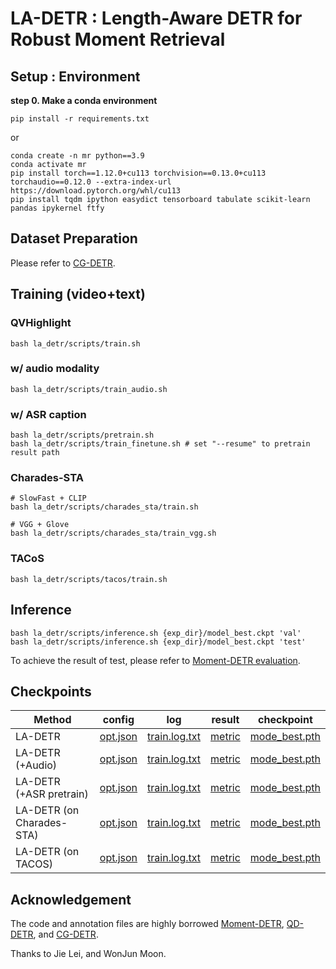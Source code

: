 # LA-DETR : Length-Aware DETR for Robust Moment Retrieval


## Setup : Environment
<b>step 0. Make a conda environment</b>

```
pip install -r requirements.txt
```

or

```
conda create -n mr python==3.9
conda activate mr
pip install torch==1.12.0+cu113 torchvision==0.13.0+cu113 torchaudio==0.12.0 --extra-index-url https://download.pytorch.org/whl/cu113
pip install tqdm ipython easydict tensorboard tabulate scikit-learn pandas ipykernel ftfy
```

## Dataset Preparation
Please refer to [CG-DETR](https://github.com/wjun0830/CGDETR).



## Training (video+text)
### QVHighlight
```
bash la_detr/scripts/train.sh
```
### w/ audio modality
```
bash la_detr/scripts/train_audio.sh
```
### w/ ASR caption
```
bash la_detr/scripts/pretrain.sh
bash la_detr/scripts/train_finetune.sh # set "--resume" to pretrain result path
```

### Charades-STA
```
# SlowFast + CLIP
bash la_detr/scripts/charades_sta/train.sh

# VGG + Glove
bash la_detr/scripts/charades_sta/train_vgg.sh
```
### TACoS
```
bash la_detr/scripts/tacos/train.sh
```


## Inference
```
bash la_detr/scripts/inference.sh {exp_dir}/model_best.ckpt 'val'
bash la_detr/scripts/inference.sh {exp_dir}/model_best.ckpt 'test'
```
To achieve the result of test, please refer to [Moment-DETR evaluation](standalone_eval/README.md).


## Checkpoints

Method | config | log | result | checkpoint
 -- | -- | -- | -- | --
LA-DETR  | [opt.json](results/ours/opt.json)| [train.log.txt](results/ours/train.log.txt)| [metric](results/ours/hl_test_metrics.json)|[mode_best.pth](results/ours/model_best.ckpt)
LA-DETR (+Audio) | [opt.json](results_audio/ours/opt.json)| [train.log.txt](results_audio/ours/train.log.txt)| [metric](results_audio/ours/hl_test_metrics.json)|  [mode_best.pth](results_audio/ours/model_best.ckpt)
LA-DETR (+ASR pretrain) | [opt.json](results_finetune/ours/opt.json)| [train.log.txt](results_finetune/ours/train.log.txt)| [metric](results_finetune/ours/hl_test_metrics.json)| [mode_best.pth](results_finetune/ours/model_best.ckpt)
LA-DETR (on Charades-STA)  |[opt.json](results_charades_sta/ours/opt.json) | [train.log.txt](results_charades_sta/ours/train.log.txt)| [metric](results_charades_sta/ours/hl_test_submission_metrics.json)| [mode_best.pth](results_charades_sta/ours/model_best.ckpt)
LA-DETR (on TACOS)  | [opt.json](results_tacos/ours/opt.json)| [train.log.txt](results_tacos/train.log.txt) | [metric](results_tacos/ours/hl_test_submission_metrics.json)|[mode_best.pth](results_tacos/ours/model_best.ckpt)


## Acknowledgement
The code and annotation files are highly borrowed [Moment-DETR](https://github.com/jayleicn/moment_detr), [QD-DETR](https://github.com/wjun0830/QD-DETR), and [CG-DETR](https://github.com/wjun0830/CGDETR).

Thanks to Jie Lei, and WonJun Moon.
